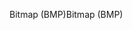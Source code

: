 <span data-ttu-id="03e65-101">Bitmap (BMP)</span><span class="sxs-lookup"><span data-stu-id="03e65-101">Bitmap (BMP)</span></span>